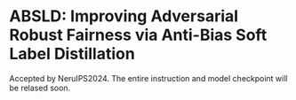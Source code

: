 # ABSLD: Improving Adversarial Robust Fairness via Anti-Bias Soft Label Distillation
Accepted by NeruIPS2024.
The entire instruction and model checkpoint will be relased soon.
